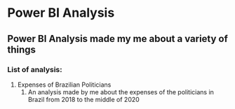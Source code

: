 # Power BI Analysis
 Power BI Analysis made my me about a variety of things
---
 ### List of analysis:

 1. Expenses of Brazilian Politicians
    1. An analysis made by me about the expenses of the politicians in Brazil from 2018 to the middle of 2020
